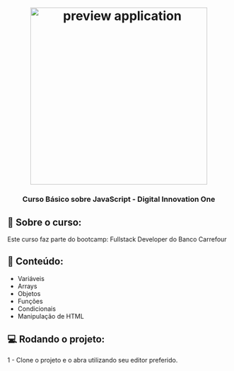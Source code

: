 <h1 align="center">
    <img alt="preview application" src="https://imgur.com/Zgkd22w.png" width="400px"/>
</h1>

<h3 align="center">
Curso Básico sobre JavaScript - Digital Innovation One 
</h3>

## :book: Sobre o curso:

<p> Este curso faz parte do bootcamp: Fullstack Developer do Banco Carrefour
</p>

## :book: Conteúdo:

 <ul>
  <li>Variáveis</li>
  <li>Arrays</li>
  <li>Objetos</li>
  <li>Funções</li>
  <li>Condicionais</li>
  <li>Manipulação de HTML</li>
 </ul>

## :computer: Rodando o projeto:

1 - Clone o projeto e o abra utilizando seu editor preferido.

